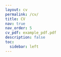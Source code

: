 ```yaml
---
layout: cv
permalink: /cv/
title: CV
nav: true
nav_order: 5
cv_pdf: example_pdf.pdf
description: false
toc:
  sidebar: left
---
```

